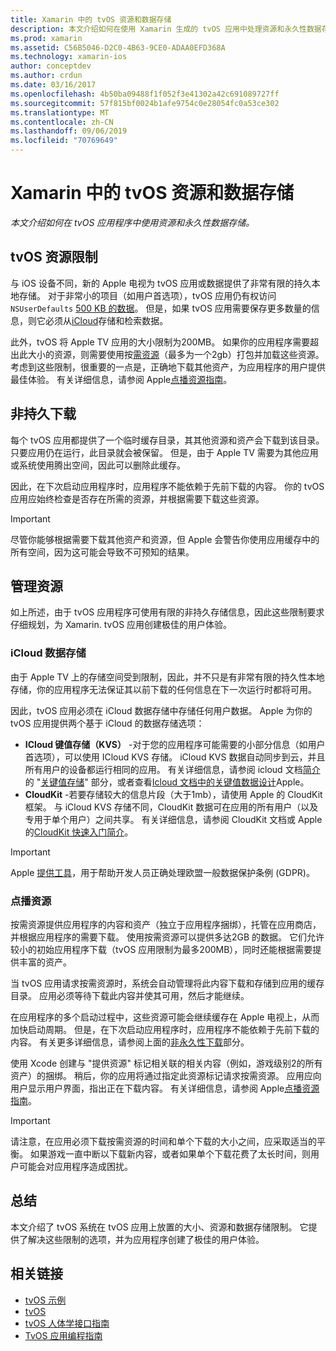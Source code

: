 ```yaml
---
title: Xamarin 中的 tvOS 资源和数据存储
description: 本文介绍如何在使用 Xamarin 生成的 tvOS 应用中处理资源和永久性数据存储。 它讨论 iCloud 数据存储和按需资源。
ms.prod: xamarin
ms.assetid: C56B5046-D2C0-4B63-9CE0-ADAA0EFD368A
ms.technology: xamarin-ios
author: conceptdev
ms.author: crdun
ms.date: 03/16/2017
ms.openlocfilehash: 4b50ba09488f1f052f3e41302a42c691089727ff
ms.sourcegitcommit: 57f815bf0024b1afe9754c0e28054fc0a53ce302
ms.translationtype: MT
ms.contentlocale: zh-CN
ms.lasthandoff: 09/06/2019
ms.locfileid: "70769649"
---
```

# <a name="tvos-resources-and-data-storage-in-xamarin"></a>Xamarin 中的 tvOS 资源和数据存储

_本文介绍如何在 tvOS 应用程序中使用资源和永久性数据存储。_

<a name="tvOS-Resource-Limitations" />

## <a name="tvos-resource-limitations"></a>tvOS 资源限制

与 iOS 设备不同，新的 Apple 电视为 tvOS 应用或数据提供了非常有限的持久本地存储。 对于非常小的项目（如用户首选项），tvOS 应用仍有权访问`NSUserDefaults` [500 KB 的数据](https://forums.developer.apple.com/message/50696#50696)。 但是，如果 tvOS 应用需要保存更多数量的信息，则它必须从[iCloud](#iCloud-Data-Storage)存储和检索数据。

此外，tvOS 将 Apple TV 应用的大小限制为200MB。 如果你的应用程序需要超出此大小的资源，则需要使用按[需资源](#On-Demand-Resources)（最多为一个2gb）打包并加载这些资源。 考虑到这些限制，很重要的一点是，正确地下载其他资产，为应用程序的用户提供最佳体验。 有关详细信息，请参阅 Apple[点播资源指南](https://developer.apple.com/library/prerelease/tvos/documentation/FileManagement/Conceptual/On_Demand_Resources_Guide/index.html#//apple_ref/doc/uid/TP40015083)。

<a name="Non-Persistent-Downloads" />

## <a name="non-persistent-downloads"></a>非持久下载

每个 tvOS 应用都提供了一个临时缓存目录，其其他资源和资产会下载到该目录。 只要应用仍在运行，此目录就会被保留。 但是，由于 Apple TV 需要为其他应用或系统使用腾出空间，因此可以删除此缓存。

因此，在下次启动应用程序时，应用程序不能依赖于先前下载的内容。 你的 tvOS 应用应始终检查是否存在所需的资源，并根据需要下载这些资源。

> [!IMPORTANT]
> 尽管你能够根据需要下载其他资产和资源，但 Apple 会警告你使用应用缓存中的所有空间，因为这可能会导致不可预知的结果。

<a name="Managing-Resources" />

## <a name="managing-resources"></a>管理资源

如上所述，由于 tvOS 应用程序可使用有限的非持久存储信息，因此这些限制要求仔细规划，为 Xamarin. tvOS 应用创建极佳的用户体验。

<a name="iCloud-Data-Storage" />

### <a name="icloud-data-storage"></a>iCloud 数据存储

由于 Apple TV 上的存储空间受到限制，因此，并不只是有非常有限的持久性本地存储，你的应用程序无法保证其以前下载的任何信息在下一次运行时都将可用。

因此，tvOS 应用必须在 iCloud 数据存储中存储任何用户数据。 Apple 为你的 tvOS 应用提供两个基于 iCloud 的数据存储选项：

- **ICloud 键值存储（KVS）** -对于您的应用程序可能需要的小部分信息（如用户首选项），可以使用 ICloud KVS 存储。 iCloud KVS 数据自动同步到云，并且所有用户的设备都运行相同的应用。 有关详细信息，请参阅 icloud 文档[简介](~/ios/data-cloud/introduction-to-icloud.md)的 "[关键值存储](~/ios/data-cloud/introduction-to-icloud.md)" 部分，或者查看[Icloud 文档中的关键值数据设计](https://developer.apple.com/library/prerelease/tvos/documentation/General/Conceptual/iCloudDesignGuide/Chapters/DesigningForKey-ValueDataIniCloud.html#//apple_ref/doc/uid/TP40012094-CH7)Apple。
- **CloudKit** -若要存储较大的信息片段（大于1mb），请使用 Apple 的 CloudKit 框架。 与 iCloud KVS 存储不同，CloudKit 数据可在应用的所有用户（以及专用于单个用户）之间共享。 有关详细信息，请参阅 CloudKit 文档或 Apple 的[CloudKit 快速入门](https://developer.apple.com/library/prerelease/tvos/documentation/DataManagement/Conceptual/CloudKitQuickStart/Introduction/Introduction.html#//apple_ref/doc/uid/TP40014987)[简介](~/ios/data-cloud/intro-to-cloudkit.md)。

> [!IMPORTANT]
> Apple [提供工具](https://developer.apple.com/support/allowing-users-to-manage-data/)，用于帮助开发人员正确处理欧盟一般数据保护条例 (GDPR)。

<a name="On-Demand-Resources" />

### <a name="on-demand-resources"></a>点播资源

按需资源提供应用程序的内容和资产（独立于应用程序捆绑），托管在应用商店，并根据应用程序的需要下载。 使用按需资源可以提供多达2GB 的数据。 它们允许较小的初始应用程序下载（tvOS 应用限制为最多200MB），同时还能根据需要提供丰富的资产。

当 tvOS 应用请求按需资源时，系统会自动管理将此内容下载和存储到应用的缓存目录。 应用必须等待下载此内容并使其可用，然后才能继续。

在应用程序的多个启动过程中，这些资源可能会继续缓存在 Apple 电视上，从而加快启动周期。 但是，在下次启动应用程序时，应用程序不能依赖于先前下载的内容。 有关更多详细信息，请参阅上面的[非永久性下载](#Non-Persistent-Downloads)部分。

使用 Xcode 创建与 "提供资源" 标记相关联的相关内容（例如，游戏级别2的所有资产）的捆绑。 稍后，你的应用将通过指定此资源标记请求按需资源。 应用应向用户显示用户界面，指出正在下载内容。 有关详细信息，请参阅 Apple[点播资源指南](https://developer.apple.com/library/prerelease/tvos/documentation/FileManagement/Conceptual/On_Demand_Resources_Guide/index.html#//apple_ref/doc/uid/TP40015083)。

> [!IMPORTANT]
> 请注意，在应用必须下载按需资源的时间和单个下载的大小之间，应采取适当的平衡。 如果游戏一直中断以下载新内容，或者如果单个下载花费了太长时间，则用户可能会对应用程序造成困扰。

<a name="Summary" />

## <a name="summary"></a>总结

本文介绍了 tvOS 系统在 tvOS 应用上放置的大小、资源和数据存储限制。 它提供了解决这些限制的选项，并为应用程序创建了极佳的用户体验。

## <a name="related-links"></a>相关链接

- [tvOS 示例](https://docs.microsoft.com/samples/browse/?products=xamarin&term=Xamarin.iOS+tvOS)
- [tvOS](https://developer.apple.com/tvos/)
- [tvOS 人体学接口指南](https://developer.apple.com/tvos/human-interface-guidelines/)
- [TvOS 应用编程指南](https://developer.apple.com/library/prerelease/tvos/documentation/General/Conceptual/AppleTV_PG/)

